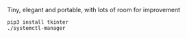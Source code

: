 Tiny, elegant and portable, with lots of room for improvement

```
pip3 install tkinter
./systemctl-manager

```
